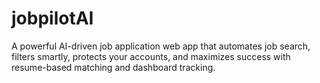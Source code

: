 # jobpilotAI
A powerful AI-driven job application web app that automates job search, filters smartly, protects your accounts, and maximizes success with resume-based matching and dashboard tracking.
